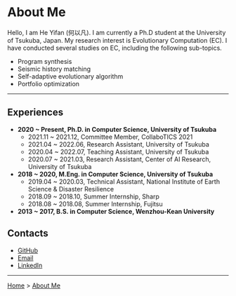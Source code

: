 # About Me

Hello, I am He Yifan (何以凡). I am currently a Ph.D student at the University of Tsukuba, Japan. My research interest is Evolutionary Computation (EC). I have conducted several studies on EC, including the following sub-topics.

- Program synthesis
- Seismic history matching
- Self-adaptive evolutionary algorithm
- Portfolio optimization

---

## Experiences

- **2020 ~ Present, Ph.D. in Computer Science, University of Tsukuba**
  - 2021.11 ~ 2021.12, Committee Member, CollaboTICS 2021
  - 2021.04 ~ 2022.06, Research Assistant, University of Tsukuba
  - 2020.04 ~ 2022.07, Teaching Assistant, University of Tsukuba
  - 2020.07 ~ 2021.03, Research Assistant, Center of AI Research, University of Tsukuba
- **2018 ~ 2020, M.Eng. in Computer Science, University of Tsukuba**
  - 2019.04 ~ 2020.03, Technical Assistant, National Institute of Earth Science & Disaster Resilience
  - 2018.09 ~ 2018.10, Summer Internship, Sharp
  - 2018.08 ~ 2018.08, Summer Internship, Fujitsu
- **2013 ~ 2017, B.S. in Computer Science, Wenzhou-Kean University**

## Contacts


- <a href="https://github.com/Y1fanHE" rel="author"><i class="fab fa-github"></i> GitHub</a>
- <a href="mailto:he.yifan.xs@alumni.tsukuba.ac.jp" rel="external"><i class="fa fa-envelope" aria-hidden="true"></i> Email</a>
- <a href="https://www.linkedin.com/in/yifan-he-tsukuba" rel="external"><i class="fab fa-linkedin"></i> LinkedIn</a>


---

[Home](/) > [About Me](/aboutme/)
